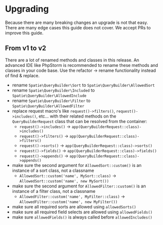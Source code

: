 # Upgrading

Because there are many breaking changes an upgrade is not that easy. There are many edge cases this guide does not cover. We accept PRs to improve this guide.

## From v1 to v2

There are a lot of renamed methods and classes in this release. An advanced IDE like PhpStorm is recommended to rename these methods and classes in your code base. Use the refactor -> rename functionality instead of find & replace.

- rename `Spatie\QueryBuilder\Sort` to `Spatie\QueryBuilder\AllowedSort`
- rename `Spatie\QueryBuilder\Included` to `Spatie\QueryBuilder\AllowedInclude`
- rename `Spatie\QueryBuilder\Filter` to `Spatie\QueryBuilder\AllowedFilter`
- replace request macro's like `request()->filters()`, `request()->includes()`, etc... with their related methods on the `QueryBuilderRequest` class that can be resolved from the container:
    * `request()->includes()` -> `app(QueryBuilderRequest::class)->includes()`
    * `request()->filters()` -> `app(QueryBuilderRequest::class)->filters()`
    * `request()->sorts()` -> `app(QueryBuilderRequest::class)->sorts()`
    * `request()->fields()` -> `app(QueryBuilderRequest::class)->fields()`
    * `request()->appends()` -> `app(QueryBuilderRequest::class)->appends()`
- make sure the second argument for `AllowedSort::custom()` is an instance of a sort class, not a classname
    * `AllowedSort::custom('name', MySort::class)` -> `AllowedSort::custom('name', new MySort())`
- make sure the second argument for `AllowedFilter::custom()` is an instance of a filter class, not a classname
    * `AllowedFilter::custom('name', MyFilter::class)` -> `AllowedFilter::custom('name', new MyFilter())`
- make sure all required sorts are allowed using `allowedSorts()`
- make sure all required field selects are allowed using `allowedFields()`
- make sure `allowedFields()` is always called before `allowedIncludes()`
